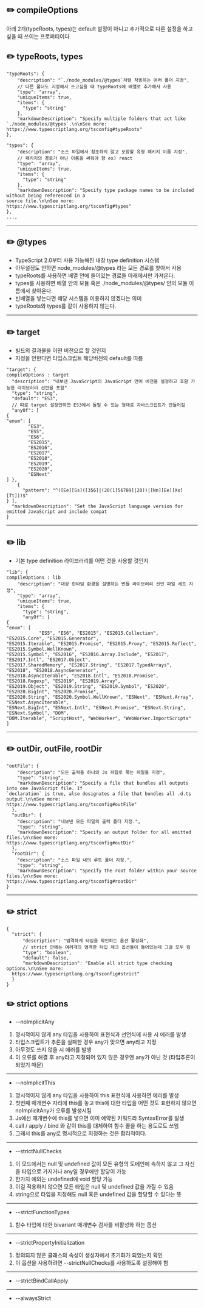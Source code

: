 ## :pencil2: compileOptions

아래 2개(typeRoots, types)는 default 설정이 아니고 추가적으로 다른 설정을 하고 싶을 때 쓰이는 프로퍼티이다.

## :pencil2: typeRoots, types

```
"typeRoots": {
    "description": "`./node_modules/@types`처럼 작동하는 여러 폴더 지정",
    // 다른 폴더도 지정해서 쓰고싶을 때 typeRoots에 배열로 추가해서 사용
    "type": "array",
    "uniqueItems": true,
    "items": {
      "type": "string"
    },
    "markdownDescription": "Specify multiple folders that act like `./node_modules/@types`.\n\nSee more:
https://www.typescriptlang.org/tsconfig#typeRoots"
},

"types": {
    "description": "소스 파일에서 참조하지 않고 포함할 유형 패키지 이름 지정",
    // 패키지의 경로가 아닌 이름을 써줘야 함 ex) react
    "type": "array",
    "uniqueItems": true,
    "items": {
      "type": "string"
    },
    "markdownDescription": "Specify type package names to be included without being referenced in a
source file.\n\nSee more: https://www.typescriptlang.org/tsconfig#types"
},
...,
```

--------------------------------------------------------

## :pencil2: @types

- TypeScript 2.0부터 사용 가능해진 내장 type definition 시스템
- 아무설정도 안하면 node_modules/@types 라는 모든 경로를 찾아서 사용
- typeRoots를 사용하면 배열 안에 들어있는 경로들 아래에서만 가져온다.
- types를 사용하면 배열 안의 모듈 혹은 ./node_modules/@types/ 안의 모듈 이름에서 찾아온다.
- 빈배열을 넣는다면 해당 시스템을 이용하지 않겠다는 의미
- typeRoots와 types를 같이 사용하지 않는다.



--------------------------------------------------------

## :pencil2: target

- 빌드의 결과물을 어떤 버전으로 할 것인지
- 지정을 안한다면 타입스크립트 해당버전의 default를 따름

```
"target": {
compileOptions : target
  "description": "내보낸 JavaScript의 JavaScript 언어 버전을 설정하고 호환 가능한 라이브러리 선언을 포함"
  "type": "string",
  "default": "ES3",
  // 따로 target 설정안하면 ES3에서 돌릴 수 있는 형태로 자바스크립트가 만들어짐
  "anyOf": [
{
"enum": [
        "ES3",
        "ES5",
        "ES6",
        "ES2015",
        "ES2016",
        "ES2017",
        "ES2018",
        "ES2019",
        "ES2020",
        "ESNext"
] },
    {
      "pattern": "^([Ee][Ss]([356]|(20(1[56789]|20))|[Nn][Ee][Xx][Tt]))$"
} ],
  "markdownDescription": "Set the JavaScript language version for emitted JavaScript and include compat
}
```

--------------------------------------------------------

## :pencil2: lib

- 기본 type definition 라이브러리를 어떤 것을 사용할 것인지

```
"lib": {
compileOptions : lib
    "description": "대상 런타임 환경을 설명하는 번들 라이브러리 선언 파일 세트 지정",
    "type": "array",
    "uniqueItems": true,
    "items": {
      "type": "string",
      "anyOf": [
{
"enum": [
            "ES5", "ES6", "ES2015", "ES2015.Collection", "ES2015.Core", "ES2015.Generator",
"ES2015.Iterable", "ES2015.Promise", "ES2015.Proxy", "ES2015.Reflect", "ES2015.Symbol.WellKnown",
"ES2015.Symbol", "ES2016", "ES2016.Array.Include", "ES2017", "ES2017.Intl", "ES2017.Object",
"ES2017.SharedMemory", "ES2017.String", "ES2017.TypedArrays", "ES2018", "ES2018.AsyncGenerator",
"ES2018.AsyncIterable", "ES2018.Intl", "ES2018.Promise", "ES2018.Regexp", "ES2019", "ES2019.Array",
"ES2019.Object", "ES2019.String", "ES2019.Symbol", "ES2020", "ES2020.BigInt", "ES2020.Promise",
"ES2020.String", "ES2020.Symbol.WellKnown", "ESNext", "ESNext.Array", "ESNext.AsyncIterable",
"ESNext.BigInt", "ESNext.Intl", "ESNext.Promise", "ESNext.String", "ESNext.Symbol", "DOM",
"DOM.Iterable", "ScriptHost", "WebWorker", "WebWorker.ImportScripts"
]
```

--------------------------------------------------------

## :pencil2: outDir, outFile, rootDir

```
"outFile": {
    "description": "모든 출력을 하나의 Js 파일로 묶는 파일을 지정",
    "type": "string",
    "markdownDescription": "Specify a file that bundles all outputs into one JavaScript file. If
`declaration` is true, also designates a file that bundles all .d.ts output.\n\nSee more:
https://www.typescriptlang.org/tsconfig#outFile"
  },
  "outDir": {
    "description": "내보낸 모든 파일의 출력 폴더 지정.",
    "type": "string",
    "markdownDescription": "Specify an output folder for all emitted files.\n\nSee more:
https://www.typescriptlang.org/tsconfig#outDir"
  },
  "rootDir": {
    "description": "소스 파일 내의 루트 폴더 지정.",
    "type": "string",
    "markdownDescription": "Specify the root folder within your source files.\n\nSee more:
https://www.typescriptlang.org/tsconfig#rootDir"
}
```

--------------------------------------------------------

## :pencil2: strict

```
{
  "strict": {
      "description": "엄격하게 타입을 확인하는 옵션 활성화",
      // strict 안에는 여러개의 엄격한 타입 체크 옵션들이 들어있는데 그걸 모두 킴
      "type": "boolean",
      "default": false,
      "markdownDescription": "Enable all strict type checking options.\n\nSee more:
  https://www.typescriptlang.org/tsconfig#strict"
  }
}
```

## :pencil2: strict options

- --noImplicitAny

1. 명시적이지 않게 any 타입을 사용하여 표현식과 선언식에 사용 시 에러를 발생
2. 타입스크립트가 추론을 실패한 경우 any가 맞으면 any라고 지정
3. 아무것도 쓰지 않을 시 에러를 발생
4. 이 오류를 해결 후 any라고 지정되어 있지 않은 경우엔 any가 아닌 것 (타입추론이 되었기 때문)

--------------------------------------------------------
- --noImplicitThis

1. 명시적이지 않게 any 타입을 사용하여 this 표현식에 사용하면 에러를 발생
2. 첫번째 매개변수 자리에 this를 놓고 this에 대한 타입을 어떤 것도 표현하지 않으면 noImplicitAny가 오류를 발생시킴
3. Js에선 매개변수에 this를 넣으면 이미 예약된 키워드라 SyntaxError를 발생
4. call / apply / bind 와 같이 this를 대체하여 함수 콜을 하는 용도로도 쓰임
5. 그래서 this를 any로 명시적으로 지정하는 것은 합리적이다.

--------------------------------------------------------
- --strictNullChecks

1. 이 모드에서는 null 및 undefined 값이 모든 유형의 도메인에 속하지 않고 그 자신을 타입으로 가지거나 any일 경우에만 할당이 가능
2. 한가지 예외는 undefined에 void 할당 가능
3. 이걸 적용하지 않으면 모든 타입은 null 및 undefined 값을 가질 수 있음
4. string으로 타입을 지정해도 null 혹은 undefined 값을 할당할 수 있다는 뜻

--------------------------------------------------------
- --strictFunctionTypes

1. 함수 타입에 대한 bivariant 매개변수 검사를 비활성화 하는 옵션

--------------------------------------------------------
- --strictPropertyInitialization

1. 정의되지 않은 클래스의 속성이 생성자에서 초기화가 되었는지 확인
2. 이 옵션을 사용하려면 --strictNullChecks를 사용하도록 설정해야 함

--------------------------------------------------------
- --strictBindCallApply


--------------------------------------------------------
- --alwaysStrict